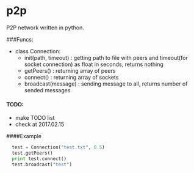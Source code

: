 # p2p
P2P network written in python. 

###Funcs:
  - class Connection:
    - init(path, timeout) : getting path to file with peers and timeout(for socket connection) as float in seconds, returns nothing
    - getPeers() : returning array of peers
    - connect() : returning array of sockets
    - broadcast(message) : sending message to all, returns number of sended messages

#### TODO:
  - make TODO list
  - check at 2017.02.15
 

####Example
```python
  test = Connection("test.txt", 0.5)
  test.getPeers()
  print test.connect()
  test.broadcast("test")
```
